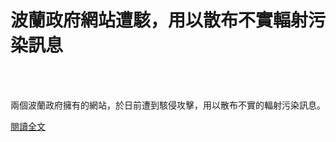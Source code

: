 # 波蘭政府網站遭駭，用以散布不實輻射污染訊息

<!--more-->
<!--92-->
<br><br/>

兩個波蘭政府擁有的網站，於日前遭到駭侵攻擊，用以散布不實的輻射污染訊息。

[閱讀全文](https://www.twcert.org.tw/tw/cp-104-4527-be12b-1.html)


